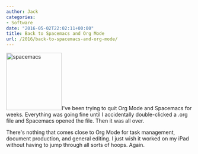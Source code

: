 ```yaml
---
author: Jack
categories:
- Software
date: "2016-05-02T22:02:11+00:00"
title: Back to Spacemacs and Org Mode
url: /2016/back-to-spacemacs-and-org-mode/
---
```


<img class="size-full wp-image-5185 alignright" src="/img/2016/05/spacemacs.png" alt="spacemacs" width="150" height="155" />I've been trying to quit Org Mode and Spacemacs for weeks. Everything was going fine until I accidentally double-clicked a .org file and Spacemacs opened the file. Then it was all over.

There's nothing that comes close to Org Mode for task management, document production, and general editing. I just wish it worked on my iPad without having to jump through all sorts of hoops. Again.